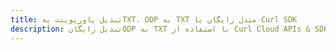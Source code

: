 ---title: تبدیل پاورپوینت بهTXT، ODP به TXT مبدل رایگان یا Curl SDKdescription: تبدیل رایگانODP به TXT با استفاده از Curl Cloud APIs & SDK. همچنین اسناد Microsoft PowerPoint را در Cloud ایجاد، ویرایش و رندر کنید.---